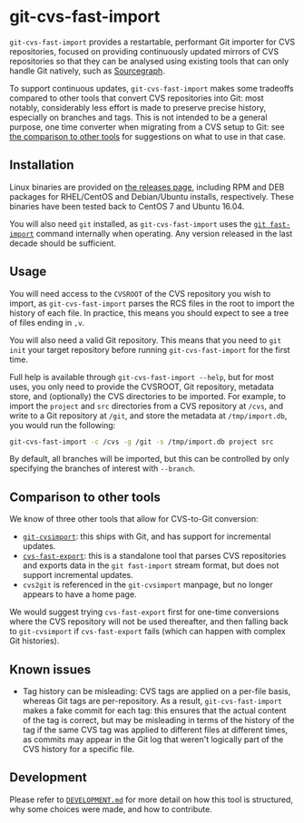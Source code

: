 # git-cvs-fast-import

`git-cvs-fast-import` provides a restartable, performant Git importer for CVS repositories, focused on providing continuously updated mirrors of CVS repositories so that they can be analysed using existing tools that can only handle Git natively, such as [Sourcegraph](https://sourcegraph.com).

To support continuous updates, `git-cvs-fast-import` makes some tradeoffs compared to other tools that convert CVS repositories into Git: most notably, considerably less effort is made to preserve precise history, especially on branches and tags. This is not intended to be a general purpose, one time converter when migrating from a CVS setup to Git: see [the comparison to other tools](#comparison-to-other-tools) for suggestions on what to use in that case.

## Installation

Linux binaries are provided on [the releases page](https://github.com/sourcegraph/git-cvs-fast-import/releases), including RPM and DEB packages for RHEL/CentOS and Debian/Ubuntu installs, respectively. These binaries have been tested back to CentOS 7 and Ubuntu 16.04.

You will also need `git` installed, as `git-cvs-fast-import` uses the [`git fast-import`](https://git-scm.com/docs/git-fast-import) command internally when operating. Any version released in the last decade should be sufficient.

## Usage

You will need access to the `CVSROOT` of the CVS repository you wish to import, as `git-cvs-fast-import` parses the RCS files in the root to import the history of each file. In practice, this means you should expect to see a tree of files ending in `,v`.

You will also need a valid Git repository. This means that you need to `git init` your target repository before running `git-cvs-fast-import` for the first time.

Full help is available through `git-cvs-fast-import --help`, but for most uses, you only need to provide the CVSROOT, Git repository, metadata store, and (optionally) the CVS directories to be imported. For example, to import the `project` and `src` directories from a CVS repository at `/cvs`, and write to a Git repository at `/git`, and store the metadata at `/tmp/import.db`, you would run the following:

```sh
git-cvs-fast-import -c /cvs -g /git -s /tmp/import.db project src
```

By default, all branches will be imported, but this can be controlled by only specifying the branches of interest with `--branch`.

## Comparison to other tools

We know of three other tools that allow for CVS-to-Git conversion:

* [`git-cvsimport`](https://git-scm.com/docs/git-cvsimport): this ships with Git, and has support for incremental updates.
* [`cvs-fast-export`](https://gitlab.com/esr/cvs-fast-export): this is a standalone tool that parses CVS repositories and exports data in the `git fast-import` stream format, but does not support incremental updates.
* `cvs2git` is referenced in the `git-cvsimport` manpage, but no longer appears to have a home page.

We would suggest trying `cvs-fast-export` first for one-time conversions where the CVS repository will not be used thereafter, and then falling back to `git-cvsimport` if `cvs-fast-export` fails (which can happen with complex Git histories).

## Known issues

* Tag history can be misleading: CVS tags are applied on a per-file basis, whereas Git tags are per-repository. As a result, `git-cvs-fast-import` makes a fake commit for each tag: this ensures that the actual content of the tag is correct, but may be misleading in terms of the history of the tag if the same CVS tag was applied to different files at different times, as commits may appear in the Git log that weren't logically part of the CVS history for a specific file.

## Development

Please refer to [`DEVELOPMENT.md`](DEVELOPMENT.md) for more detail on how this tool is structured, why some choices were made, and how to contribute.
